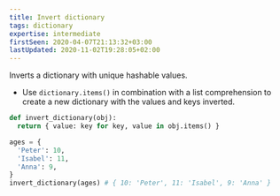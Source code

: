```yaml
---
title: Invert dictionary
tags: dictionary
expertise: intermediate
firstSeen: 2020-04-07T21:13:32+03:00
lastUpdated: 2020-11-02T19:28:05+02:00
---
```


Inverts a dictionary with unique hashable values.

- Use `dictionary.items()` in combination with a list comprehension to create a new dictionary with the values and keys inverted.

```py
def invert_dictionary(obj):
  return { value: key for key, value in obj.items() }
```

```py
ages = {
  'Peter': 10,
  'Isabel': 11,
  'Anna': 9,
}
invert_dictionary(ages) # { 10: 'Peter', 11: 'Isabel', 9: 'Anna' }
```
